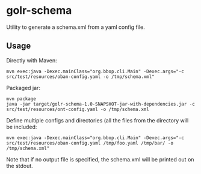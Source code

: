 # golr-schema
Utility to generate a schema.xml from a yaml config file.

## Usage

Directly with Maven:
```
mvn exec:java -Dexec.mainClass="org.bbop.cli.Main" -Dexec.args="-c src/test/resources/oban-config.yaml -o /tmp/schema.xml"
```

Packaged jar:
```
mvn package
java -jar target/golr-schema-1.0-SNAPSHOT-jar-with-dependencies.jar -c src/test/resources/ont-config.yaml -o /tmp/schema.xml
```

Define multiple configs and directories (all the files from the directory will be included:
```
mvn exec:java -Dexec.mainClass="org.bbop.cli.Main" -Dexec.args="-c src/test/resources/oban-config.yaml /tmp/foo.yaml /tmp/bar/ -o /tmp/schema.xml"
```

Note that if no output file is specified, the schema.xml will be printed out on the stdout.

